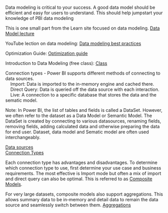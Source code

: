 Data modeling is critical to your success.  A good data model should be efficient and easy for users to understand.  This should help jumpstart your knowledge of PBI data modeling

This is one small part from the Learn site focused on data modeling.  [Data Model lecture](https://docs.microsoft.com/en-us/learn/modules/model-data-power-bi/)

YouTube lection on data modeling:  [Data modeling best practices](https://www.youtube.com/watch?v=kiVXI7zjSzY&t=198s) 

Optimization Guide: [Optimization guide](https://docs.microsoft.com/en-us/power-bi/guidance/power-bi-optimization) 

Introduction to Data Modeling (free class): [Class](https://www.sqlbi.com/p/introduction-to-data-modeling-for-power-bi-video-course/)

Connection types - Power BI supports different methods of connecting to data sources.  
&nbsp;&nbsp;&nbsp;&nbsp;Import:  Data is imported to the in-memory engine and cached there.</br>
&nbsp;&nbsp;&nbsp;&nbsp;Direct Query:  Data is queried off the data source with each interaction.</br>
&nbsp;&nbsp;&nbsp;&nbsp;Live:  A connection to a specific database that stores the data and the sematic model.</br>

Note:  In Power BI, the list of tables and fields is called a DataSet.  However, we often refer to the dataset as a Data Model or Semantic Model. The DataSet is created by connecting to various datasources, renaming fields, removing fields, adding calculated data and otherwise preparing the data for end user.  Dataset, data model and Sematic model are often used interchangeably.  

[Data sources](https://docs.microsoft.com/en-us/power-bi/connect-data/desktop-data-sources)</br>
[Connection Types](https://adatis.co.uk/power-bi-connectivity-types/) 

Each connection type has advantages and disadvantages.  To determine which connection type to use, first determine your use case and business requirements.  The most effective is Import mode but often a mix of import and direct query can also be optimal.  This is referred to as [Composite Models](https://docs.microsoft.com/en-us/power-bi/transform-model/desktop-composite-models).  

For very large datasets, composite models also support aggregations.  This allows summary data to be in-memory and detail data to remain the data source and seamlessly switch between them.  [Aggregations](https://docs.microsoft.com/en-us/power-bi/transform-model/aggregations-advanced)
